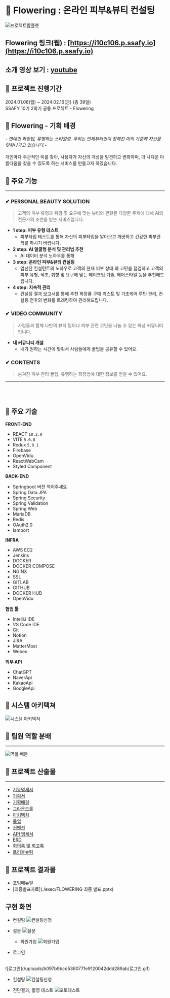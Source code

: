 # 🌸 Flowering : 온라인 피부&뷰티 컨설팅

![프로젝트팜플렛](https://lab.ssafy.com/s10-webmobile1-sub2/S10P12C106/-/raw/develop/docs/img/Pamphlet.png?ref_type=heads)


## Flowering 링크(웹) : [https://i10c106.p.ssafy.io](https://i10c106.p.ssafy.io)
## 소개 영상 보기 : [youtube](https://youtu.be/Eyb5xEbmk2A)


## 🌷 프로젝트 진행기간
2024.01.08(월) ~ 2024.02.16(금) (총 39일) <br>
SSAFY 10기 2학기 공통 프로젝트 - Flowering
</br>

## 🌷 Flowering - 기획 배경
*- 연예인 화장법, 유행하는 스타일링. 우리는 언제부터인지 정해진 미의 기준에 자신을 맞춰나가고 있습니다.-* <br></br>
개인마다 주관적인 미를 찾아, 사용자가 자신의 개성을 발견하고 변화하며, 더 나다운 아름다움을 찾을 수 있도록 하는 서비스를 만들고자 하였습니다.


## 🌷 주요 기능

---
### ✔ PERSONAL BEAUTY SOLUTION
> 고객의 피부 유형과 취향 및 요구에 맞는 뷰티와 관련된 다양한 주제에 대해 AI와 전문가의 조언을 받는 서비스입니다.
- **1 step: 피부 유형 테스트** 
  - 피부타입 테스트를 통해 자신의 피부타입을 알아보고 깨끗하고 건강한 피부관리를 하시기 바랍니다.
- **2 step: AI 얼굴형 분석 및 관리법 추천**
  - AI 데이터 분석 노하우를 통해 
- **3 step: 온라인 피부&뷰티 컨설팅**
  - 엄선된 컨설턴트의 노하우로 고객의 현재 피부 상태
    와 고민을 점검하고 고객의 피부 유형, 색조, 취향 및 요구에 맞는 메이크업 기술, 헤어스타일 등을
    추천해드립니다.
- **4 step: 지속적 관리**
  - 컨설팅 결과 보고서를 통해 추천 화장품 구매 리스트 및 기초케어 루틴 관리, 컨설팅 전후의 변화를 트래킹하여 관리해드립니다. 

### ✔ VIDEO COMMUNITY
> 사람들과 함께 나만의 뷰티 팁이나 피부 관련 고민을 나눌 수 있는 화상 커뮤니티입니다.
- **내 커뮤니티 개설**
  - 내가 원하는 시간에 맞춰서 사람들에게 꿀팁을 공유할 수 있어요.

### ✔ CONTENTS
> 숨겨진 피부 관리 꿀팁, 유행하는 화장법에 대한 정보를 얻을 수 있어요.

---

<br></br>

## 🌷 주요 기술

**FRONT-END**
- REACT `18.2.0`
- VITE  `5.0.8`
- Redux `5.0.1`
- Firebase 
- OpenVidu
- ReactWebCam
- Styled Component

**BACK-END**
- Springboot 버전 적어주세요
- Spring Data JPA
- Spring Security
- Spring Validation
- Spring Web
- MariaDB
- Redis
- OAuth2.0
- Iamport


**INFRA**
- AWS EC2
- Jenkins
- DOCKER
- DOCKER COMPOSE
- NGINX
- SSL
- GITLAB
- GITHUB
- DOCKER HUB
- OpenVidu

**협업 툴**
- IntelliJ IDE
- VS Code IDE
- Git
- Notion
- JIRA
- MatterMost
- Webex

**외부 API**
- ChatGPT
- NaverApi
- KakaoApi
- GoogleApi


## 🌷 시스템 아키텍쳐

![시스템 아키텍쳐](https://lab.ssafy.com/s10-webmobile1-sub2/S10P12C106/-/raw/develop/docs/img/%EC%95%84%ED%82%A4%ED%85%8D%EC%B2%98.png?ref_type=heads)

## 🌷 팀원 역할 분배
---
![역할 배분](https://lab.ssafy.com/s10-webmobile1-sub2/S10P12C106/-/raw/develop/docs/img/C106%ED%8C%80%EC%97%AD%ED%95%A0.png?ref_type=heads)

## 🌷 프로젝트 산출물
---
- [기능명세서](./docs/기능명세서.md)
- [기획서](./docs/기획서.md)
- [기획배경](./docs/기획배경.md)
- [그라운드룰](./docs/그라운드룰.md)
- [아키텍처](./docs/서비스_아키텍처.md)
- [목업](./docs/목업.md)
- [컨벤션](./docs/컨벤션.md)
- [API 명세서](./docs/API.md)
- [ERD](./docs/ERD.md)
- [회의록 및 회고록](./docs/회의록.md)
- [트러블슈팅](./docs/버그리포트.md)

## 🌷 프로젝트 결과물
- [포팅메뉴얼](./exec/Flowering_포팅_메뉴얼.docx)
- [최종발표자료](./exec/FLOWERING 최종 발표.pptx)

## 구현 화면
* 컨설팅
  ![컨설팅신청](/uploads/c9664698ec6aa83cc8845246a57dd554/컨설팅신청.gif)

* 설문
  ![설문](/uploads/13029f5ed0cf0ece1b5d3f96b859b164/설문.gif)

  * 회원가입
  ![회원가입](/uploads/f912361a5d2da43f851403ec51f7f63d/회원가입.gif)

* 로그인
<br/>
  ![로그인](/uploads/b097b9bcd5360771e9120042ddd289ab/로그인.gif)

* 컨설팅
  ![컨설팅신청](/uploads/c9664698ec6aa83cc8845246a57dd554/컨설팅신청.gif)



* 진단결과, 촬영 테스트
  ![포토테스트](/uploads/066aef4f6bc44a835d418d2dd945df68/포토테스트.gif)